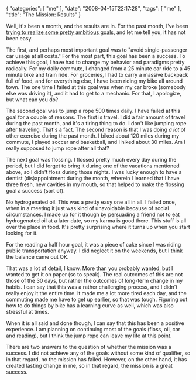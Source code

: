 {
    "categories": [
        "me"
    ], 
    "date": "2008-04-15T22:17:28", 
    "tags": [
        "me"
    ], 
    "title": "The Mission: Results"
}

Well, it's been a month, and the results are in. For the past month, I've been <a href="/blog/the-mission">trying to realize some pretty ambitious goals,</a> and let me tell you, it has not been easy.

The first, and perhaps most important goal was to "avoid single-passenger car usage at all costs." For the most part, this goal has been a success. To achieve this goal, I have had to change my behavior and paradigms pretty radically. For my daily commute, I changed from a 25 minute car ride to a 45 minute bike and train ride. For groceries, I had to carry a massive backpack full of food, and for everything else, I have been riding my bike all around town. The one time I failed at this goal was when my car broke (somebody else was driving it), and it had to get to a mechanic. For that, I apologize, but what can you do?

The second goal was to jump a rope 500 times daily. I have failed at this goal for a couple of reasons. The first is travel. I did a fair amount of travel during the past month, and it's a tiring thing to do. I don't like jumping rope after traveling. That's a fact. The second reason is that I was doing <em>a lot</em> of other exercise during the past month. I biked about 120 miles during my commute, I played soccer and basketball, and I hiked about 30 miles. Am I really supposed to jump rope after all that? 

The next goal was flossing. I flossed pretty much every day during the period, but I did forget to bring it during one of the vacations mentioned above, so I didn't floss during those nights. I was lucky enough to have a dentist (dis)appointment during the month, wherein I learned that I have three fresh, new cavities in my mouth, so that helped to make the flossing goal a success (sort of).

No hydrogenated oil. This was a pretty easy one all in all. I failed once, when in a meeting it just was kind of unavoidable because of social circumstances. I made up for it though by persuading a friend not to eat hydrogenated oil at a later date, so my karma is good there. This stuff is all over the place in food. It's pretty surprising where it turns up when you start looking for it.

For the reading a half hour goal, it was a piece of cake since I was riding public transportation anyway. I did neglect it on the weekends, but I think the balance came out OK.

That was a lot of detail, I know. More than you probably wanted, but I wanted to get it on paper (so to speak). The real outcomes of this are not those of the 30 days, but rather the outcomes of long-term change in my habits. I can say that this was a rather challenging process, and I didn't really enjoy it the entire time. It made me a lot more tired each day, and the commuting made me have to get up earlier, so that was tough. Figuring out how to do things by bike has a learning curve as well, which was also stressful at times.

When it is all said and done though, I can say that this has been a positive experience. I am planning on continuing most of the goals (floss, oil, car and reading), but I think the jump rope can leave my life at this point. 

There are two answers to the question of whether the mission was a success. I did not achieve any of the goals without some kind of qualifier, so in that regard, no the mission has failed. However, on the other hand, it has created lasting change in me, so in that regard, the mission is a great success.<!--break-->